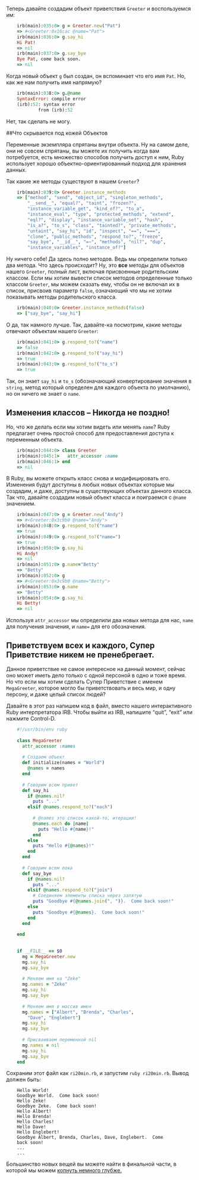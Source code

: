 Теперь давайте создадим объект приветствия `Greeter` и воспользуемся им:

``` ruby
    irb(main):035:0> g = Greeter.new("Pat")
    => #<Greeter:0x16cac @name="Pat">
    irb(main):036:0> g.say_hi
    Hi Pat!
    => nil
    irb(main):037:0> g.say_bye
    Bye Pat, come back soon.
    => nil
```

Когда новый объект `g` был создан, он вспоминает что его имя `Pat`. Но, как же нам получить имя напрямую?

``` ruby
    irb(main):038:0> g.@name
    SyntaxError: compile error
    (irb):52: syntax error
            from (irb):52
```

Нет, так сделать не могу.

##Что скрывается под кожей Объектов

Переменные экземпляра спрятаны внутри объекта. Ну на самом деле, они не совсем спрятаны, вы можете их получить когда вам потребуется, есть множество способов получить доступ к ним, Ruby использует хорошо объектно-ориентированный подход для хранения данных.

Так какие же методы существуют в нашем `Greeter`?

``` ruby
    irb(main):039:0> Greeter.instance_methods
    => ["method", "send", "object_id", "singleton_methods",
        "__send__", "equal?", "taint", "frozen?",
        "instance_variable_get", "kind_of?", "to_a",
        "instance_eval", "type", "protected_methods", "extend",
        "eql?", "display", "instance_variable_set", "hash",
        "is_a?", "to_s", "class", "tainted?", "private_methods",
        "untaint", "say_hi", "id", "inspect", "==", "===",
        "clone", "public_methods", "respond_to?", "freeze",
        "say_bye", "__id__", "=~", "methods", "nil?", "dup",
        "instance_variables", "instance_of?"]
```

Ну ничего себе! Да здесь полно методов. Ведь мы определили только два метода.
Что здесь происходит? Ну, это **все** методы для объектов нашего `Greeter`, полный лист, включая 
присвоенные родительским классом. Если мы хотим вывести список методов определенные только классом `Greeter`, мы можем сказать ему, чтобы он не включал их в список, присвоив параметр `false`, означающий что мы не хотим показывать методы родительского класса.

``` ruby
    irb(main):040:0> Greeter.instance_methods(false)
    => ["say_bye", "say_hi"]
```

О да, так намного лучше. Так, давайте-ка посмотрим, какие методы отвечают объектам нашего `Greeter`:

``` ruby
    irb(main):041:0> g.respond_to?("name")
    => false
    irb(main):042:0> g.respond_to?("say_hi")
    => true
    irb(main):043:0> g.respond_to?("to_s")
    => true
```

Так, он знает `say_hi` и `to_s` (обозначающий конвертирование значения в `string`, метод который определен для каждого объекта по умолчанию), но он ничего не знает о `name`.

## Изменения классов – Никогда не поздно!

Но, что же делать если мы хотим видеть или менять `name`? Ruby предлагает очень простой способ для предоставления доступа к переменным объекта.

``` ruby
    irb(main):044:0> class Greeter
    irb(main):045:1>   attr_accessor :name
    irb(main):046:1> end
    => nil
```

В Ruby, вы можете открыть класс снова и модифицировать его. Изменения будут доступны в любых новых объектах которые мы создадим, и даже, доступны в существующих объектах данного класса. Так что, давайте создадим новый объект класса и поиграемся с `@name` значением.

``` ruby
    irb(main):047:0> g = Greeter.new("Andy")
    => #<Greeter:0x3c9b0 @name="Andy">
    irb(main):048:0> g.respond_to?("name")
    => true
    irb(main):049:0> g.respond_to?("name=")
    => true
    irb(main):050:0> g.say_hi
    Hi Andy!
    => nil
    irb(main):051:0> g.name="Betty"
    => "Betty"
    irb(main):052:0> g
    => #<Greeter:0x3c9b0 @name="Betty">
    irb(main):053:0> g.name
    => "Betty"
    irb(main):054:0> g.say_hi
    Hi Betty!
    => nil
```

Используя `attr_accessor` мы определили два новых метода для нас, `name` для получения значения, и `name=` для его обозначения.

## Приветствуем всех и каждого, Супер Приветствие никем не пренебрегает.

Данное приветствие не самое интересное на данный момент, сейчас оно может иметь дело только с одной персоной в одно и тоже время. Но что если мы хотим сделать Супер Приветствие с именем `MegaGreeter`, которое могло бы приветствовать и весь мир, и одну персону, и даже целый список людей?

Давайте в этот раз напишем код в файл, вместо нашего интерактивного Ruby интерпретатора IRB.
Чтобы выйти из IRB, напишите “quit”, “exit” или нажмите Control-D.

``` ruby
    #!/usr/bin/env ruby
    
    class MegaGreeter
      attr_accessor :names
    
      # Создаем объект
      def initialize(names = "World")
        @names = names
      end
    
      # Говорим всем привет
      def say_hi
        if @names.nil?
          puts "..."
        elsif @names.respond_to?("each")
    
          # @names это список какой-то, итерации!
          @names.each do |name|
            puts "Hello #{name}!"
          end
        else
          puts "Hello #{@names}!"
        end
      end
    
      # Говорим всем пока
      def say_bye
        if @names.nil?
          puts "..."
        elsif @names.respond_to?("join")
          # Соединяем элементы списка через запятую
          puts "Goodbye #{@names.join(", ")}.  Come back soon!"
        else
          puts "Goodbye #{@names}.  Come back soon!"
        end
      end
    
    end
    
    
    if __FILE__ == $0
      mg = MegaGreeter.new
      mg.say_hi
      mg.say_bye
    
      # Меняем имя на "Zeke"
      mg.names = "Zeke"
      mg.say_hi
      mg.say_bye
    
      # Меняем имя в массив имен
      mg.names = ["Albert", "Brenda", "Charles",
        "Dave", "Englebert"]
      mg.say_hi
      mg.say_bye
    
      # Присваиваем переменной nil
      mg.names = nil
      mg.say_hi
      mg.say_bye
    end
```

Сохраним этот файл как `ri20min.rb`, и запустим `ruby ri20min.rb`. Вывод должен быть:

```
    Hello World!
    Goodbye World.  Come back soon!
    Hello Zeke!
    Goodbye Zeke.  Come back soon!
    Hello Albert!
    Hello Brenda!
    Hello Charles!
    Hello Dave!
    Hello Englebert!
    Goodbye Albert, Brenda, Charles, Dave, Englebert.  Come
    back soon!
    ...
    ...
```

Большинство новых вещей вы можете найти в финальной части, в которой мы можем [копнуть немного глубже.][]

  [копнуть немного глубже.]: ../4